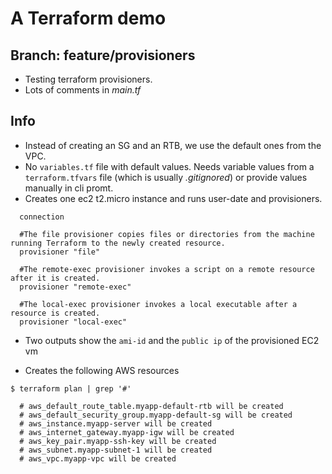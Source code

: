# A Terraform demo

## Branch: feature/provisioners
- Testing terraform provisioners.
- Lots of comments in _main.tf_

## Info 
- Instead of creating an SG and an RTB, we use the default ones from the VPC.
- No `variables.tf` file with default values. Needs variable values from a `terraform.tfvars` file (which is usually _.gitignored_) or provide values manually in cli promt.
- Creates one ec2 t2.micro instance and runs user-date and provisioners.
```
  connection

  #The file provisioner copies files or directories from the machine running Terraform to the newly created resource.
  provisioner "file" 

  #The remote-exec provisioner invokes a script on a remote resource after it is created.
  provisioner "remote-exec"

  #The local-exec provisioner invokes a local executable after a resource is created.
  provisioner "local-exec"
```    

- Two outputs show the `ami-id` and the `public ip` of the provisioned EC2 vm 

- Creates the following AWS resources
```
$ terraform plan | grep '#'

  # aws_default_route_table.myapp-default-rtb will be created
  # aws_default_security_group.myapp-default-sg will be created
  # aws_instance.myapp-server will be created
  # aws_internet_gateway.myapp-igw will be created
  # aws_key_pair.myapp-ssh-key will be created
  # aws_subnet.myapp-subnet-1 will be created
  # aws_vpc.myapp-vpc will be created
```
